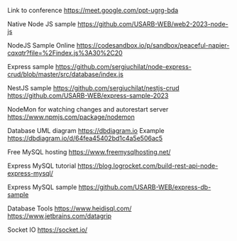 Link to conference https://meet.google.com/ppt-ugrg-bda

Native Node JS sample https://github.com/USARB-WEB/web2-2023-node-js

NodeJS Sample Online
https://codesandbox.io/p/sandbox/peaceful-napier-cqxqtr?file=%2Findex.js%3A30%2C20

Express sample https://github.com/sergiuchilat/node-express-crud/blob/master/src/database/index.js

NestJS sample https://github.com/sergiuchilat/nestjs-crud https://github.com/USARB-WEB/express-sample-2023

NodeMon for watching changes and autorestart server https://www.npmjs.com/package/nodemon

Database UML diagram https://dbdiagram.io Example https://dbdiagram.io/d/64fea45402bd1c4a5e506ac5

Free MySQL hosting https://www.freemysqlhosting.net/

Express MySQL tutorial https://blog.logrocket.com/build-rest-api-node-express-mysql/

Express MySQL sample https://github.com/USARB-WEB/express-db-sample

Database Tools https://www.heidisql.com/ https://www.jetbrains.com/datagrip

Socket IO https://socket.io/